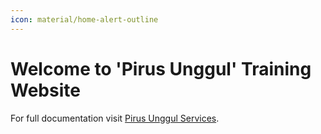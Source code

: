 ```yaml
---
icon: material/home-alert-outline
---
```


# Welcome to 'Pirus Unggul' Training Website

For full documentation visit [Pirus Unggul Services](https://www.pirus-unggul.com).

